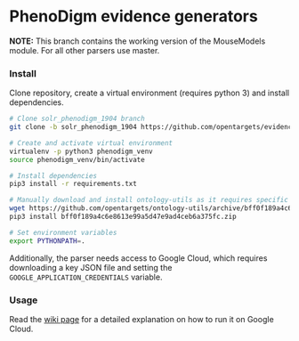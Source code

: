 # PhenoDigm evidence generators

**NOTE:** This branch contains the working version of the MouseModels module. For all other parsers use master.

### Install
Clone repository, create a virtual environment (requires python 3) and install dependencies.
```sh
# Clone solr_phenodigm_1904 branch
git clone -b solr_phenodigm_1904 https://github.com/opentargets/evidence_datasource_parsers.git

# Create and activate virtual environment
virtualenv -p python3 phenodigm_venv
source phenodigm_venv/bin/activate

# Install dependencies
pip3 install -r requirements.txt

# Manually download and install ontology-utils as it requires specific tag
wget https://github.com/opentargets/ontology-utils/archive/bff0f189a4c6e8613e99a5d47e9ad4ceb6a375fc.zip
pip3 install bff0f189a4c6e8613e99a5d47e9ad4ceb6a375fc.zip

# Set environment variables
export PYTHONPATH=.
```
Additionally, the parser needs access to Google Cloud, which requires downloading a key JSON file and setting the `GOOGLE_APPLICATION_CREDENTIALS` variable.
### Usage

Read the [wiki page](https://github.com/opentargets/evidence_datasource_parsers/wiki/Running-PhenoDigm-evidence-parser) for a detailed explanation on how to run it on Google Cloud.
